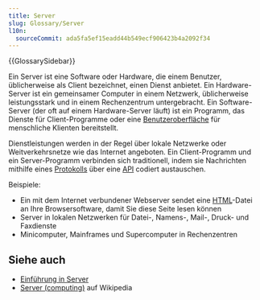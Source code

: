 ```yaml
---
title: Server
slug: Glossary/Server
l10n:
  sourceCommit: ada5fa5ef15eadd44b549ecf906423b4a2092f34
---
```


{{GlossarySidebar}}

Ein Server ist eine Software oder Hardware, die einem Benutzer, üblicherweise als Client bezeichnet, einen Dienst anbietet. Ein Hardware-Server ist ein gemeinsamer Computer in einem Netzwerk, üblicherweise leistungsstark und in einem Rechenzentrum untergebracht. Ein Software-Server (der oft auf einem Hardware-Server läuft) ist ein Programm, das Dienste für Client-Programme oder eine [Benutzeroberfläche](/de/docs/Glossary/UI) für menschliche Klienten bereitstellt.

Dienstleistungen werden in der Regel über lokale Netzwerke oder Weitverkehrsnetze wie das Internet angeboten. Ein Client-Programm und ein Server-Programm verbinden sich traditionell, indem sie Nachrichten mithilfe eines [Protokolls](/de/docs/Glossary/protocol) über eine [API](/de/docs/Glossary/API) codiert austauschen.

Beispiele:

- Ein mit dem Internet verbundener Webserver sendet eine [HTML](/de/docs/Glossary/HTML)-Datei an Ihre Browsersoftware, damit Sie diese Seite lesen können
- Server in lokalen Netzwerken für Datei-, Namens-, Mail-, Druck- und Faxdienste
- Minicomputer, Mainframes und Supercomputer in Rechenzentren

## Siehe auch

- [Einführung in Server](/de/docs/Learn/Common_questions/Web_mechanics/What_is_a_web_server)
- [Server (computing)](<https://en.wikipedia.org/wiki/Server_(computing)>) auf Wikipedia
